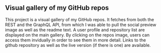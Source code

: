 ## Visual gallery of my GitHub repos
This project is a visual gallery of my GitHub repos. It fetches from both the REST and the GraphQL API, from which I was able to pull the social preview image as well as the readme text.
A user profile and repository list are displayed on the main gallery. By clicking on the repos image, users can access them invidually in order to see them in more detail. Links to the github repository as well as the live version (if there is one) are available.

